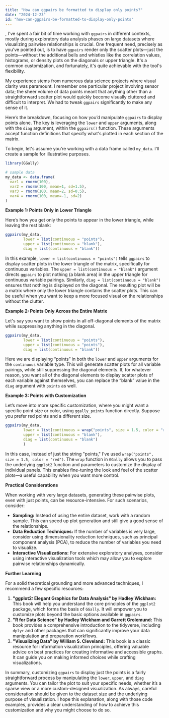 ```yaml
---
title: "How can ggpairs be formatted to display only points?"
date: "2024-12-23"
id: "how-can-ggpairs-be-formatted-to-display-only-points"
---
```


,  I've spent a fair bit of time working with `ggpairs` in different contexts, mostly during exploratory data analysis phases on large datasets where visualizing pairwise relationships is crucial. One frequent need, precisely as you've pointed out, is to have `ggpairs` render only the scatter plots—just the points—without the additional bells and whistles like the correlation values, histograms, or density plots on the diagonals or upper triangle. It's a common customization, and fortunately, it's quite achievable with the tool's flexibility.

My experience stems from numerous data science projects where visual clarity was paramount. I remember one particular project involving sensor data; the sheer volume of data points meant that anything other than a straightforward scatter plot would quickly become visually cluttered and difficult to interpret. We had to tweak `ggpairs` significantly to make any sense of it.

Here’s the breakdown, focusing on how you’d manipulate `ggpairs` to display points alone. The key is leveraging the `lower` and `upper` arguments, along with the `diag` argument, within the `ggpairs()` function. These arguments accept function definitions that specify what's plotted in each section of the matrix.

To begin, let's assume you’re working with a data frame called `my_data`. I'll create a sample for illustrative purposes.

```R
library(GGally)

# sample data
my_data <- data.frame(
  var1 = rnorm(100),
  var2 = rnorm(100, mean=1, sd=1.5),
  var3 = rnorm(100, mean=2, sd=0.5),
  var4 = rnorm(100, mean=-1, sd=2)
)
```

**Example 1: Points Only in Lower Triangle**

Here’s how you get only the points to appear in the lower triangle, while leaving the rest blank:

```R
ggpairs(my_data,
        lower = list(continuous = "points"),
        upper = list(continuous = "blank"),
        diag = list(continuous = "blank"))
```

In this example, `lower = list(continuous = "points")` tells `ggpairs` to display scatter plots in the lower triangle of the matrix, specifically for continuous variables. The `upper = list(continuous = "blank")` argument directs `ggpairs` to plot nothing (a blank area) in the upper triangle for continuous variable pairings. Similarly, `diag = list(continuous = "blank")` ensures that nothing is displayed on the diagonal. The resulting plot will be a matrix where only the lower triangle contains the scatter plots. This can be useful when you want to keep a more focused visual on the relationships without the clutter.

**Example 2: Points Only Across the Entire Matrix**

Let's say you want to show points in all off-diagonal elements of the matrix while suppressing anything in the diagonal.

```R
ggpairs(my_data,
        lower = list(continuous = "points"),
        upper = list(continuous = "points"),
        diag = list(continuous = "blank"))
```

Here we are displaying “points” in both the `lower` and `upper` arguments for the `continuous` variable type. This will generate scatter plots for all variable pairings, while still suppressing the diagonal elements. If, for whatever reason, you want all of the diagonal elements to display scatter plots of each variable against themselves, you can replace the “blank” value in the `diag` argument with `points` as well.

**Example 3: Points with Customization**

Let’s move into more specific customization, where you might want a specific point size or color, using `ggally_points` function directly. Suppose you prefer red points and a different size.

```R
ggpairs(my_data,
        lower = list(continuous = wrap("points", size = 1.5, color = "red")),
        upper = list(continuous = "blank"),
        diag = list(continuous = "blank")
        )
```

In this case, instead of just the string "points," I've used `wrap("points", size = 1.5, color = "red")`. The `wrap` function in `GGally` allows you to pass the underlying `ggplot2` function and parameters to customize the display of individual panels. This enables fine-tuning the look and feel of the scatter plots—a useful capability when you want more control.

**Practical Considerations**

When working with very large datasets, generating these pairwise plots, even with just points, can be resource-intensive. For such scenarios, consider:

*   **Sampling:** Instead of using the entire dataset, work with a random sample. This can speed up plot generation and still give a good sense of the relationships.
*   **Data Reduction Techniques:** If the number of variables is very large, consider using dimensionality reduction techniques, such as principal component analysis (PCA), to reduce the number of variables you need to visualize.
*   **Interactive Visualizations:** For extensive exploratory analyses, consider using interactive visualization tools which may allow you to explore pairwise relationships dynamically.

**Further Learning**

For a solid theoretical grounding and more advanced techniques, I recommend a few specific resources:

1.  **"ggplot2: Elegant Graphics for Data Analysis" by Hadley Wickham:** This book will help you understand the core principles of the `ggplot2` package, which forms the basis of `GGally`. It will empower you to customize plots beyond the basic options available in `ggpairs`.
2.  **"R for Data Science" by Hadley Wickham and Garrett Grolemund:** This book provides a comprehensive introduction to the tidyverse, including `dplyr` and other packages that can significantly improve your data manipulation and preparation workflows.
3.  **"Visualizing Data" by William S. Cleveland:** This book is a classic resource for information visualization principles, offering valuable advice on best practices for creating informative and accessible graphs. It can guide you on making informed choices while crafting visualizations.

In summary, customizing `ggpairs` to display just the points is a fairly straightforward process by manipulating the `lower`, `upper`, and `diag` arguments. You can tailor the plot to suit your specific needs, whether it’s a sparse view or a more custom-designed visualization. As always, careful consideration should be given to the dataset size and the underlying purpose of visualization. I hope this explanation, along with those code examples, provides a clear understanding of how to achieve this customization and why you might choose to do so.
